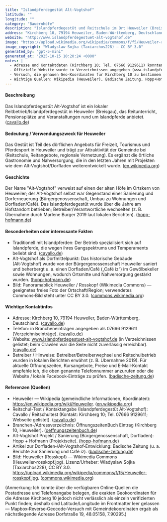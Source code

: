 ```yaml
---
title: "Islandpferdegestüt Alt-Vogtshof"
latitude: ""
longitude: ""
category: "Bauernhöfe"
description: "Islandpferdegestüt und Reitschule im Ort Heuweiler (Breisgau), bekannt unter dem Namen Alt‑Vogtshof."
address: "Kirchberg 10, 79194 Heuweiler, Baden‑Württemberg, Deutschland"
website: "http://www.islandpferdegestuet-alt-vogtshof.de"
image: "https://upload.wikimedia.org/wikipedia/commons/f/f5/Heuweiler-rosskopf.jpg"
image_copyright: "Wladyslaw Sojka (Taxiarchos228) — CC BY 3.0"
generated_by: "gpt-5-mini"
generated_at: "2025-10-15 10:20:24 +0000"
notes: |
  - Adresse und Kontaktdaten (Kirchberg 10; Tel. 07666 9129611) konnten in Branchenverzeichnissen und Reitschul-Verzeichnissen bestätigt werden, vgl. Cavallo und Öffnungszeitenbuch. ([cavallo.de](https://www.cavallo.de/reitschultests/reitschulen-in-und-um-freiburg/?utm_source=openai))
  - Offizielle Website wurde in Verzeichnissen angegeben (www.islandpferdegestuet-alt-vogtshof.de), die Seite war beim Crawlen nicht erreichbar/geladen. ([cavallo.de](https://www.cavallo.de/reitschultests/reitschulen-in-und-um-freiburg/?utm_source=openai))
  - Versuch, die genauen Geo-Koordinaten für Kirchberg 10 zu bestimmen: Mapbox Reverse-Geocoding wurde mit den Gemeindekoordinaten (48.051667, 7.903056) aufgerufen; es lieferte als nächstliegende Adresse Dorfstraße 19 (48.05158, 7.90295). Es konnten keine verlässlichen, direkt zu Kirchberg 10 zuordenbaren Koordinaten über das verfügbare Geocoding/Wegpunkt‑Material gefunden werden, daher sind Latitude/Longitude leer gelassen. (Mapbox Reverse-Geocode-Ausgabe: Dorfstraße 19 — 48.05158, 7.90295).
  - Wichtige Quellen: Wikipedia (Heuweiler), Badische Zeitung, Hopp+Hofmann (Alt‑Vogtshof Projekt), Cavallo (Reitschul-Test), Wikimedia Commons (Bild). ([en.wikipedia.org](https://en.wikipedia.org/wiki/Heuweiler))
---
```


#### Beschreibung
Das Islandpferdegestüt Alt‑Vogtshof ist ein lokaler Reitbetrieb/Islandpferdegestüt in Heuweiler (Breisgau), das Reitunterricht, Pensionsplätze und Veranstaltungen rund um Islandpferde anbietet. ([cavallo.de](https://www.cavallo.de/reitschultests/reitschulen-in-und-um-freiburg/?utm_source=openai))

#### Bedeutung / Verwendungszweck für Heuweiler
Das Gestüt ist Teil des dörflichen Angebots für Freizeit, Tourismus und Pferdesport in Heuweiler und trägt zur Attraktivität der Gemeinde bei (Reitschule, Reitangebote, regionale Vernetzung). Es ergänzt die örtliche Gastronomie und Nahversorgung, die in den letzten Jahren mit Projekten wie dem Alt‑Vogtshof/Dorfladen weiterentwickelt wurde. ([en.wikipedia.org](https://en.wikipedia.org/wiki/Heuweiler))

#### Geschichte
Der Name "Alt‑Vogtshof" verweist auf einen der alten Höfe im Ortskern von Heuweiler; der Alt‑Vogtshof selbst war Gegenstand einer Sanierung und Dorferneuerung (Bürgergenossenschaft, Umbau zu Wohnungen und Dorfladen/Café). Das Islandpferdegestüt wurde über die Jahre am Hofstandort betrieben; Betreiber/Verantwortliche wechselten (z. B. Übernahme durch Marlene Burger 2019 laut lokalen Berichten). ([hopp-hofmann.de](https://hopp-hofmann.de/impressionen/projekt-heuweiler/?utm_source=openai))

#### Besonderheiten oder interessante Fakten
- Traditionell mit Islandpferden: Der Betrieb spezialisiert sich auf Islandpferde, die wegen ihres Gangspektrums und Temperaments beliebt sind. ([cavallo.de](https://www.cavallo.de/reitschultests/reitschulen-in-und-um-freiburg/?utm_source=openai))  
- Alt‑Vogtshof als Dorfmittelpunkt: Das historische Gebäude (Alt‑Vogtshof) wurde von der Bürgergenossenschaft Heuweiler saniert und beherbergt u. a. einen Dorfladen/Café („Café iz“) im Gewölbekeller sowie Wohnungen, wodurch Ortsmitte und Nahversorgung gestärkt wurden. ([hopp-hofmann.de](https://hopp-hofmann.de/impressionen/projekt-heuweiler/?utm_source=openai))  
- Bild: Panoramablick Heuweiler / Rosskopf (Wikimedia Commons) — geeignetes freies Foto der Ortschaft/Region; verwendetes Commons‑Bild steht unter CC BY 3.0. ([commons.wikimedia.org](https://commons.wikimedia.org/wiki/Category%3AWind_turbines_at_Ro%C3%9Fkopf_%28Breisgau%29?utm_source=openai))

#### Wichtige Kontaktinfos
- Adresse: Kirchberg 10, 79194 Heuweiler, Baden‑Württemberg, Deutschland. ([cavallo.de](https://www.cavallo.de/reitschultests/reitschulen-in-und-um-freiburg/?utm_source=openai))  
- Telefon: in Brancheneinträgen angegeben als 07666 9129611 (Verzeichniseinträge). ([cavallo.de](https://www.cavallo.de/reitschultests/reitschulen-in-und-um-freiburg/?utm_source=openai))  
- Website: www.islandpferdegestuet-alt-vogtshof.de (in Verzeichnissen gelistet; beim Crawlen war die Seite nicht zuverlässig erreichbar). ([cavallo.de](https://www.cavallo.de/reitschultests/reitschulen-in-und-um-freiburg/?utm_source=openai))  
- Betreiber / Hinweise: Betreiber/Betreiberwechsel und Reitschulbetrieb wurden in lokalen Berichten erwähnt (z. B. Übernahme 2019). Für aktuelle Öffnungszeiten, Kursangebote, Preise und E‑Mail‑Kontakt empfehle ich, die oben genannte Telefonnummer anzurufen oder die Website / lokale Facebook‑Einträge zu prüfen. ([badische-zeitung.de](https://www.badische-zeitung.de/es-war-schon-immer-mein-traum?utm_source=openai))

#### Referenzen (Quellen)
- Heuweiler — Wikipedia (gemeindliche Informationen, Koordinaten): https://en.wikipedia.org/wiki/Heuweiler. ([en.wikipedia.org](https://en.wikipedia.org/wiki/Heuweiler))  
- Reitschul-Test / Kontaktangabe (Islandpferdegestüt Alt‑Vogtshof): Cavallo / Reitschultest (Kontakt: Kirchberg 10; Tel. 07666 9129611; Webseite gelistet). ([cavallo.de](https://www.cavallo.de/reitschultests/reitschulen-in-und-um-freiburg/?utm_source=openai))  
- Branchen-/Adressverzeichnis: ÖffnungszeitenBuch Eintrag (Kirchberg 10, Heuweiler). ([oeffnungszeitenbuch.de](https://www.oeffnungszeitenbuch.de/filiale/Heuweiler-ISLANDPFERDEGESTUeT%2520ALT-VOGTSHOF-2931289Y.html?utm_source=openai))  
- Alt‑Vogtshof Projekt / Sanierung (Bürgergenossenschaft, Dorfladen): Hopp + Hofmann (Projektseite). ([hopp-hofmann.de](https://hopp-hofmann.de/impressionen/projekt-heuweiler/?utm_source=openai))  
- Artikel zur Dorfladen‑/Alt‑Vogtshof‑Entwicklung: Badische Zeitung (u. a. Berichte zur Sanierung und Café iz). ([badische-zeitung.de](https://www.badische-zeitung.de/buerger-freuen-sich-auf-dorfladen-samt-dorfcaf-im-alt-vogtshof?utm_source=openai))  
- Bild: Heuweiler (Rosskopf) — Wikimedia Commons (Heuweiler‑rosskopf.jpg). Lizenz/Urheber: Wladyslaw Sojka (Taxiarchos228), CC BY 3.0. https://upload.wikimedia.org/wikipedia/commons/f/f5/Heuweiler-rosskopf.jpg. ([commons.wikimedia.org](https://commons.wikimedia.org/wiki/Category%3AWind_turbines_at_Ro%C3%9Fkopf_%28Breisgau%29?utm_source=openai))

(Anmerkung: Ich konnte über die verfügbaren Online‑Quellen die Postadresse und Telefonangabe belegen, die exakten Geokoordinaten für die Adresse Kirchberg 10 jedoch nicht verlässlich als einzeln verifizierten Punkt finden; deshalb sind Latitude/Longitude im Frontmatter leer gelassen — Mapbox‑Reverse‑Geocode‑Versuch mit Gemeindekoordinaten ergab als nächstliegende Adresse Dorfstraße 19, 48.05158, 7.90295.)